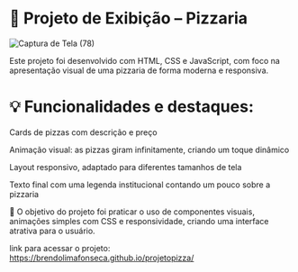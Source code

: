 # 🍕 Projeto de Exibição – Pizzaria
![Captura de Tela (78)](https://github.com/user-attachments/assets/a2198305-bf23-4820-996e-874426b49239)

Este projeto foi desenvolvido com HTML, CSS e JavaScript, com foco na apresentação visual de uma pizzaria de forma moderna e responsiva.

# 💡 Funcionalidades e destaques:

Cards de pizzas com descrição e preço

Animação visual: as pizzas giram infinitamente, criando um toque dinâmico

Layout responsivo, adaptado para diferentes tamanhos de tela

Texto final com uma legenda institucional contando um pouco sobre a pizzaria


🎯 O objetivo do projeto foi praticar o uso de componentes visuais, animações simples com CSS e responsividade, criando uma interface atrativa para o usuário.

link para acessar o projeto: https://brendolimafonseca.github.io/projetopizza/
